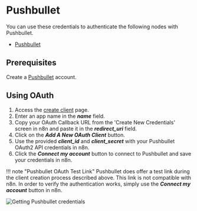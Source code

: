 # Pushbullet

You can use these credentials to authenticate the following nodes with Pushbullet.

- [Pushbullet](/integrations/builtin/app-nodes/n8n-nodes-base.pushbullet/)

## Prerequisites

Create a [Pushbullet](https://www.pushbullet.com/) account.

## Using OAuth

1. Access the [create client](https://www.pushbullet.com/create-client) page.
2. Enter an app name in the ***name*** field.
3. Copy your OAuth Callback URL from the 'Create New Credentials' screen in n8n and paste it in the ***redirect_uri*** field.
4. Click on the ***Add A New OAuth Client*** button.
5. Use the provided ***client_id*** and ***client_secret*** with your Pushbullet OAuth2 API credentials in n8n.
6. Click the ***Connect my account*** button to connect to Pushbullet and save your credentials in n8n.

!!! note "Pushbullet OAuth Test Link"
    Pushbullet does offer a test link during the client creation process described above. This link is not compatible with n8n. In order to verify the authentication works, simply use the ***Connect my account*** button in n8n.


![Getting Pushbullet credentials](/_images/integrations/builtin/credentials/pushbullet/using-oauth.gif)

